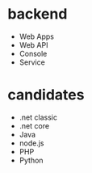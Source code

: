 # backend

- Web Apps
- Web API
- Console
- Service

# candidates

- .net classic
- .net core
- Java
- node.js
- PHP
- Python
